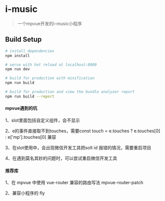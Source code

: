 # i-music

> 一个mpvue开发的i-music小程序

## Build Setup

``` bash
# install dependencies
npm install

# serve with hot reload at localhost:8080
npm run dev

# build for production with minification
npm run build

# build for production and view the bundle analyzer report
npm run build --report
```

#### mpvue遇到的坑

1、slot里面包括自定义组件，会不显示

2、e的事件直接取不到touches，需要const touch = e.touches ? e.touches[0] : e['mp'].touches[0] 兼容

3、在slot使用中，会出现微信开发工具把solt id 报错的情况，需要重启项目

4、在遇到莫名其妙的问题时，可以尝试重启微信开发工具


#### 推荐库

1、在 mpvue 中使用 vue-router 兼容的路由写法 mpvue-router-patch 

2、兼容小程序的  fly